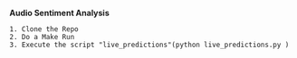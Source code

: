 **Audio Sentiment Analysis**

```buildoutcfg
1. Clone the Repo
2. Do a Make Run
3. Execute the script "live_predictions"(python live_predictions.py ) 
```